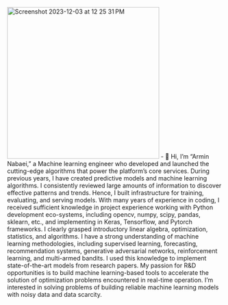 <img width="355" alt="Screenshot 2023-12-03 at 12 25 31 PM" src="https://github.com/Armin-Nabaei/Armin-Nabaei/assets/150948007/57e58a3c-27ec-4547-b380-32f7bb6f0292">
- 👋 Hi, I’m “Armin Nabaei,” a Machine learning engineer who developed and launched the cutting-edge algorithms that power the platform’s core services. During previous years, I have created predictive models and machine learning algorithms. 
   I consistently reviewed large amounts of information to discover effective patterns and trends. Hence, I built infrastructure for training, evaluating, and serving models.
   With many years of experience in coding, I received sufficient knowledge in project experience working with Python development eco-systems, including opencv, numpy, scipy, pandas, sklearn, etc., and implementing in Keras, Tensorflow, and Pytorch frameworks. I clearly grasped introductory linear algebra, optimization, statistics, and algorithms. 
   I have a strong understanding of machine learning methodologies, including supervised learning, forecasting, recommendation systems, generative adversarial networks, reinforcement learning, and multi-armed bandits. I used this knowledge to implement state-of-the-art models from research papers.
   My passion for R&D opportunities is to build machine learning-based tools to accelerate the solution of optimization problems encountered in real-time operation. I’m interested in solving problems of building reliable machine learning models with noisy data and data scarcity.
  


